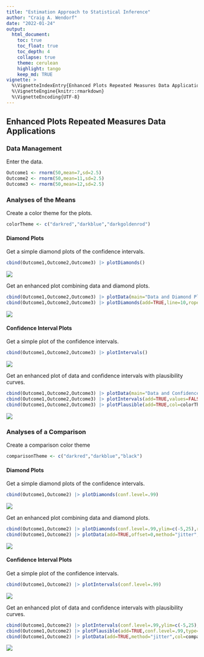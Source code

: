 ```yaml
---
title: "Estimation Approach to Statistical Inference"
author: "Craig A. Wendorf"
date: "2022-01-24"
output:
  html_document:
    toc: true
    toc_float: true
    toc_depth: 4
    collapse: true
    theme: cerulean
    highlight: tango
    keep_md: TRUE
vignette: >
  %\VignetteIndexEntry{Enhanced Plots Repeated Measures Data Applications}
  %\VignetteEngine{knitr::rmarkdown}
  %\VignetteEncoding{UTF-8}
---
```






## Enhanced Plots Repeated Measures Data Applications

### Data Management

Enter the data.

```r
Outcome1 <- rnorm(50,mean=7,sd=2.5)
Outcome2 <- rnorm(50,mean=11,sd=2.5)
Outcome3 <- rnorm(50,mean=12,sd=2.5)
```

### Analyses of the Means

Create a color theme for the plots.

```r
colorTheme <- c("darkred","darkblue","darkgoldenrod")
```

#### Diamond Plots

Get a simple diamond plots of the confidence intervals.

```r
cbind(Outcome1,Outcome2,Outcome3) |> plotDiamonds()
```

![](figures/Repeated-DiamondA-1.png)<!-- -->

Get an enhanced plot combining data and diamond plots.

```r
cbind(Outcome1,Outcome2,Outcome3) |> plotData(main="Data and Diamond Plots",offset=0,method="jitter",col=colorTheme)
cbind(Outcome1,Outcome2,Outcome3) |> plotDiamonds(add=TRUE,line=10,rope=c(8,12),col=colorTheme)
```

![](figures/Repeated-DiamondB-1.png)<!-- -->

#### Confidence Interval Plots

Get a simple plot of the confidence intervals.

```r
cbind(Outcome1,Outcome2,Outcome3) |> plotIntervals()
```

![](figures/Repeated-ConfidenceA-1.png)<!-- -->

Get an enhanced plot of data and confidence intervals with plausibility curves.

```r
cbind(Outcome1,Outcome2,Outcome3) |> plotData(main="Data and Confidence Intervals with Plausibility Curves",offset=-.15,method="jitter",col=colorTheme)
cbind(Outcome1,Outcome2,Outcome3) |> plotIntervals(add=TRUE,values=FALSE,line=10,rope=c(8,12),col=colorTheme)
cbind(Outcome1,Outcome2,Outcome3) |> plotPlausible(add=TRUE,col=colorTheme)
```

![](figures/Repeated-ConfidenceB-1.png)<!-- -->

### Analyses of a Comparison

Create a comparison color theme

```r
comparisonTheme <- c("darkred","darkblue","black")
```

#### Diamond Plots

Get a simple diamond plots of the confidence intervals.

```r
cbind(Outcome1,Outcome2) |> plotDiamonds(conf.level=.99)
```

![](figures/Repeated-DiamondC-1.png)<!-- -->

Get an enhanced plot combining data and diamond plots.

```r
cbind(Outcome1,Outcome2) |> plotDiamonds(conf.level=.99,ylim=c(-5,25),rope=c(-2,2),col=comparisonTheme)
cbind(Outcome1,Outcome2) |> plotData(add=TRUE,offset=0,method="jitter",col=comparisonTheme)
```

![](figures/Repeated-DiamondD-1.png)<!-- -->

#### Confidence Interval Plots

Get a simple plot of the confidence intervals.

```r
cbind(Outcome1,Outcome2) |> plotIntervals(conf.level=.99)
```

![](figures/Repeated-ConfidenceC-1.png)<!-- -->

Get an enhanced plot of data and confidence intervals with plausibility curves.

```r
cbind(Outcome1,Outcome2) |> plotIntervals(conf.level=.99,ylim=c(-5,25),values=FALSE,rope=c(-2,2),col=comparisonTheme)
cbind(Outcome1,Outcome2) |> plotPlausible(add=TRUE,conf.level=.99,type=c("none","none","right"),col=comparisonTheme)
cbind(Outcome1,Outcome2) |> plotData(add=TRUE,method="jitter",col=comparisonTheme)
```

![](figures/Repeated-ConfidenceD-1.png)<!-- -->
